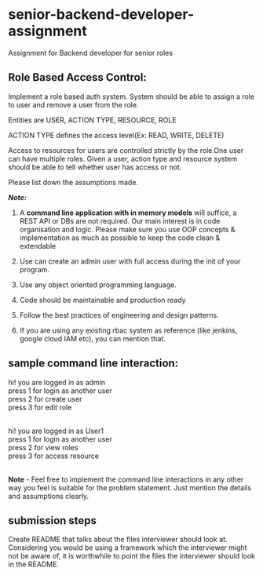 # senior-backend-developer-assignment
Assignment for Backend developer for senior roles

## Role Based Access Control:

Implement a role based auth system. System should be able to assign a role to user and remove a user from the role.

Entities are USER, ACTION TYPE, RESOURCE, ROLE

ACTION TYPE defines the access level(Ex: READ, WRITE, DELETE)

Access to resources for users are controlled strictly by the role.One user can have multiple roles. Given a user, action type and resource system should be able to tell whether user has access or not.


Please list down the assumptions made. 

***Note:***

1. A **command line application with in memory models** will suffice, a REST API or DBs are not required. Our main interest is in code organisation and logic. Please make sure you use OOP concepts & implementation as much as possible to keep the code clean & extendable

2. Use can create an admin user with full access during the init of your program. 

3. Use any object oriented programming language.

4. Code should be maintainable and production ready

5. Follow the best practices of engineering and design patterns.

6. If you are using any existing rbac system as reference (like jenkins, google cloud IAM etc), you can mention that. 


## sample command line interaction:
hi! you are logged in as admin <br/>
press 1 for login as another user<br/>
press 2 for create user<br/>
press 3 for edit role<br/><br/>

hi! you are logged in as User1<br/>
press 1 for login as another user<br/>
press 2 for view roles<br/>
press 3 for access resource<br/><br/>

**Note** - Feel free to implement the command line interactions in any other way you feel is suitable for the problem statement. Just mention the details and assumptions clearly.


## submission steps

Create README that talks about the files interviewer should look at. Considering you would be using a framework which the interviewer might not be aware of, it is worthwhile to point the files the interviewer should look in the README.
